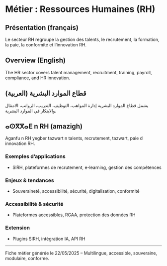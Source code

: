 # Métier : Ressources Humaines (RH)

## Présentation (français)
Le secteur RH regroupe la gestion des talents, le recrutement, la formation, la paie, la conformité et l’innovation RH.

## Overview (English)
The HR sector covers talent management, recruitment, training, payroll, compliance, and HR innovation.

## قطاع الموارد البشرية (العربية)
يشمل قطاع الموارد البشرية إدارة المواهب، التوظيف، التدريب، الرواتب، الامتثال والابتكار في الموارد البشرية.

## ⴰⵙⴳⴳⴰⴹ n RH (amazigh)
Aganfu n RH yegber tazwart n talents, recrutement, tazwart, paie d innovation RH.

### Exemples d’applications
- SIRH, plateformes de recrutement, e-learning, gestion des compétences

### Enjeux & tendances
- Souveraineté, accessibilité, sécurité, digitalisation, conformité

### Accessibilité & sécurité
- Plateformes accessibles, RGAA, protection des données RH

### Extension
- Plugins SIRH, intégration IA, API RH

---
Fiche métier générée le 22/05/2025 – Multilingue, accessible, souveraine, modulaire, conforme.

